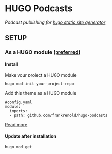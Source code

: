 # HUGO Podcasts

*Podcast publishing for [hugo static site generator]([https://gohugo.io/](https://github.com/gohugoio/hugo))*

## SETUP

### As a HUGO module ([preferred](https://www.hugofordevelopers.com/articles/master-hugo-modules-managing-themes-as-modules/))

#### Install

Make your project a HUGO module

```
hugo mod init your-project-repo
```

Add this theme as a HUGO module

```
#config.yaml
module:
  imports:
  - path: github.com/frankrenold/hugo-podcasts
```

[Read more](https://www.hugofordevelopers.com/articles/master-hugo-modules-managing-themes-as-modules/)

#### Update after installation
```
hugo mod get
```
